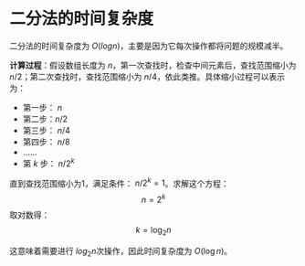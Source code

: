 # 二分法的时间复杂度

二分法的时间复杂度为 $O(log n)$，主要是因为它每次操作都将问题的规模减半。


**计算过程**：假设数组长度为 $n$，第一次查找时，检查中间元素后，查找范围缩小为 $n/2$；第二次查找时，查找范围缩小为 $n/4$，依此类推。具体缩小过程可以表示为：
   - 第一步： $n$
   - 第二步：$n/2$
   - 第三步： $n/4$
   - 第四步： $n/8$
   - ……
   - 第 $k$ 步： $n/2^k$

   直到查找范围缩小为1，满足条件： $n/2^k = 1$。求解这个方程：
$$   
   n = 2^k
$$
   取对数得：
$$   
   k = \log_2 n
$$

   这意味着需要进行 $log_2 n$次操作，因此时间复杂度为 $O(\log n)$。
